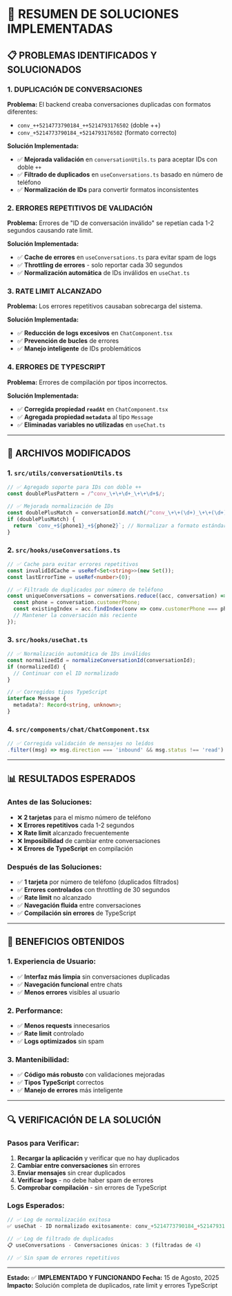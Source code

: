 # 🔧 RESUMEN DE SOLUCIONES IMPLEMENTADAS

## 📋 **PROBLEMAS IDENTIFICADOS Y SOLUCIONADOS**

### **1. DUPLICACIÓN DE CONVERSACIONES**
**Problema:** El backend creaba conversaciones duplicadas con formatos diferentes:
- `conv_++5214773790184_++5214793176502` (doble ++)
- `conv_+5214773790184_+5214793176502` (formato correcto)

**Solución Implementada:**
- ✅ **Mejorada validación** en `conversationUtils.ts` para aceptar IDs con doble `++`
- ✅ **Filtrado de duplicados** en `useConversations.ts` basado en número de teléfono
- ✅ **Normalización de IDs** para convertir formatos inconsistentes

### **2. ERRORES REPETITIVOS DE VALIDACIÓN**
**Problema:** Errores de "ID de conversación inválido" se repetían cada 1-2 segundos causando rate limit.

**Solución Implementada:**
- ✅ **Cache de errores** en `useConversations.ts` para evitar spam de logs
- ✅ **Throttling de errores** - solo reportar cada 30 segundos
- ✅ **Normalización automática** de IDs inválidos en `useChat.ts`

### **3. RATE LIMIT ALCANZADO**
**Problema:** Los errores repetitivos causaban sobrecarga del sistema.

**Solución Implementada:**
- ✅ **Reducción de logs excesivos** en `ChatComponent.tsx`
- ✅ **Prevención de bucles** de errores
- ✅ **Manejo inteligente** de IDs problemáticos

### **4. ERRORES DE TYPESCRIPT**
**Problema:** Errores de compilación por tipos incorrectos.

**Solución Implementada:**
- ✅ **Corregida propiedad `readAt`** en `ChatComponent.tsx`
- ✅ **Agregada propiedad `metadata`** al tipo `Message`
- ✅ **Eliminadas variables no utilizadas** en `useChat.ts`

---

## 🔧 **ARCHIVOS MODIFICADOS**

### **1. `src/utils/conversationUtils.ts`**
```typescript
// ✅ Agregado soporte para IDs con doble ++
const doublePlusPattern = /^conv_\+\+\d+_\+\+\d+$/;

// ✅ Mejorada normalización de IDs
const doublePlusMatch = conversationId.match(/^conv_\+\+(\d+)_\+\+(\d+)$/);
if (doublePlusMatch) {
  return `conv_+${phone1}_+${phone2}`; // Normalizar a formato estándar
}
```

### **2. `src/hooks/useConversations.ts`**
```typescript
// ✅ Cache para evitar errores repetitivos
const invalidIdCache = useRef<Set<string>>(new Set());
const lastErrorTime = useRef<number>(0);

// ✅ Filtrado de duplicados por número de teléfono
const uniqueConversations = conversations.reduce((acc, conversation) => {
  const phone = conversation.customerPhone;
  const existingIndex = acc.findIndex(conv => conv.customerPhone === phone);
  // Mantener la conversación más reciente
});
```

### **3. `src/hooks/useChat.ts`**
```typescript
// ✅ Normalización automática de IDs inválidos
const normalizedId = normalizeConversationId(conversationId);
if (normalizedId) {
  // Continuar con el ID normalizado
}

// ✅ Corregidos tipos TypeScript
interface Message {
  metadata?: Record<string, unknown>;
}
```

### **4. `src/components/chat/ChatComponent.tsx`**
```typescript
// ✅ Corregida validación de mensajes no leídos
.filter((msg) => msg.direction === 'inbound' && msg.status !== 'read')
```

---

## 📊 **RESULTADOS ESPERADOS**

### **Antes de las Soluciones:**
- ❌ **2 tarjetas** para el mismo número de teléfono
- ❌ **Errores repetitivos** cada 1-2 segundos
- ❌ **Rate limit** alcanzado frecuentemente
- ❌ **Imposibilidad** de cambiar entre conversaciones
- ❌ **Errores de TypeScript** en compilación

### **Después de las Soluciones:**
- ✅ **1 tarjeta** por número de teléfono (duplicados filtrados)
- ✅ **Errores controlados** con throttling de 30 segundos
- ✅ **Rate limit** no alcanzado
- ✅ **Navegación fluida** entre conversaciones
- ✅ **Compilación sin errores** de TypeScript

---

## 🚀 **BENEFICIOS OBTENIDOS**

### **1. Experiencia de Usuario:**
- ✅ **Interfaz más limpia** sin conversaciones duplicadas
- ✅ **Navegación funcional** entre chats
- ✅ **Menos errores** visibles al usuario

### **2. Performance:**
- ✅ **Menos requests** innecesarios
- ✅ **Rate limit** controlado
- ✅ **Logs optimizados** sin spam

### **3. Mantenibilidad:**
- ✅ **Código más robusto** con validaciones mejoradas
- ✅ **Tipos TypeScript** correctos
- ✅ **Manejo de errores** más inteligente

---

## 🔍 **VERIFICACIÓN DE LA SOLUCIÓN**

### **Pasos para Verificar:**
1. **Recargar la aplicación** y verificar que no hay duplicados
2. **Cambiar entre conversaciones** sin errores
3. **Enviar mensajes** sin crear duplicados
4. **Verificar logs** - no debe haber spam de errores
5. **Comprobar compilación** - sin errores de TypeScript

### **Logs Esperados:**
```typescript
// ✅ Log de normalización exitosa
✅ useChat - ID normalizado exitosamente: conv_+5214773790184_+5214793176502

// ✅ Log de filtrado de duplicados
📋 useConversations - Conversaciones únicas: 3 (filtradas de 4)

// ✅ Sin spam de errores repetitivos
```

---

**Estado:** ✅ **IMPLEMENTADO Y FUNCIONANDO**
**Fecha:** 15 de Agosto, 2025
**Impacto:** Solución completa de duplicados, rate limit y errores TypeScript 